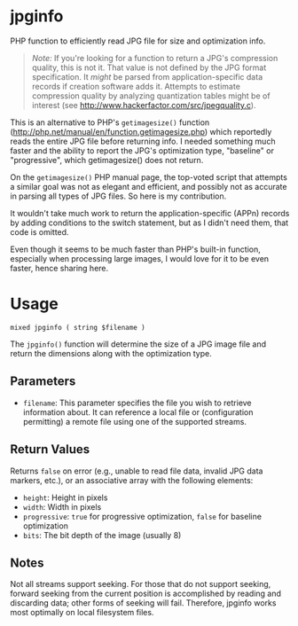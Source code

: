 jpginfo
=======

PHP function to efficiently read JPG file for size and optimization info.

> _Note:_ If you're looking for a function to return a JPG's compression quality, this is not it. That value is not defined by the JPG format specification. It _might_ be parsed from application-specific data records if creation software adds it. Attempts to estimate compression quality by analyzing quantization tables might be of interest (see http://www.hackerfactor.com/src/jpegquality.c).

This is an alternative to PHP's `getimagesize()` function (http://php.net/manual/en/function.getimagesize.php) which reportedly reads the entire JPG file before returning info. I needed something much faster and the ability to report the JPG's optimization type, "baseline" or "progressive", which getimagesize() does not return.

On the `getimagesize()` PHP manual page, the top-voted script that attempts a similar goal was not as elegant and efficient, and possibly not as accurate in parsing all types of JPG files.  So here is my contribution.

It wouldn't take much work to return the application-specific (APPn) records by adding conditions to the switch statement, but as I didn't need them, that code is omitted.

Even though it seems to be much faster than PHP's built-in function, especially when processing large images, I would love for it to be even faster, hence sharing here.

Usage
=====

```
mixed jpginfo ( string $filename )
```

The `jpginfo()` function will determine the size of a JPG image file and return the dimensions along with the optimization type.

Parameters
----------
* `filename`: This parameter specifies the file you wish to retrieve information about. It can reference a local file or (configuration permitting) a remote file using one of the supported streams.

Return Values
-------------
Returns `false` on error (e.g., unable to read file data, invalid JPG data markers, etc.), or an associative array with the following elements:

* `height`: Height in pixels
* `width`: Width in pixels
* `progressive`: `true` for progressive optimization, `false` for baseline optimization
* `bits`: The bit depth of the image (usually 8)


Notes
-----
Not all streams support seeking. For those that do not support seeking, forward seeking from the current position is accomplished by reading and discarding data; other forms of seeking will fail.  Therefore, jpginfo works most optimally on local filesystem files.


